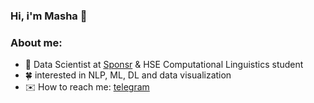 ### Hi, i'm Masha 👋 

### About me:
- 🔭 Data Scientist at [Sponsr](https://sponsr.ru) & HSE Computational Linguistics student  
- 🍀 interested in NLP, ML, DL and data visualization
- ✉️ How to reach me: [telegram](https://t.me/knapweedss)
